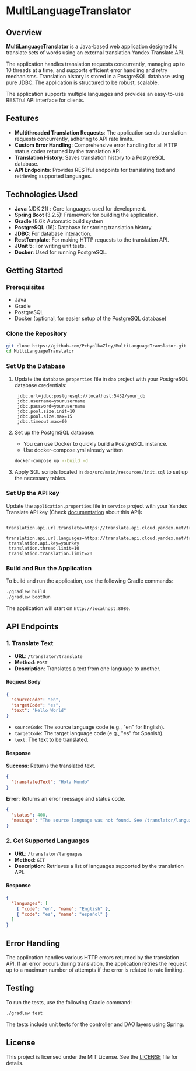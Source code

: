 ﻿# MultiLanguageTranslator


## Overview

**MultiLanguageTranslator** is a Java-based web application designed to translate sets of words using an external translation Yandex Translate API. 

The application handles translation requests concurrently, managing up to 10 threads at a time, and supports efficient error handling and retry mechanisms. Translation history is stored in a PostgreSQL database using pure JDBC. The application is structured to be robust, scalable.

The application supports multiple languages and provides an easy-to-use RESTful API interface for clients.

## Features

- **Multithreaded Translation Requests**: The application sends translation requests concurrently, adhering to API rate limits.
- **Custom Error Handling**: Comprehensive error handling for all HTTP status codes returned by the translation API.
- **Translation History**: Saves translation history to a PostgreSQL database.
- **API Endpoints**: Provides RESTful endpoints for translating text and retrieving supported languages.

## Technologies Used

- **Java** (JDK 21) : Core languages used for development.
- **Spring Boot** (3.2.5): Framework for building the application.
- **Gradle** (8.6): Automatic build system
- **PostgreSQL** (16): Database for storing translation history.
- **JDBC**: For database interaction.
- **RestTemplate**: For making HTTP requests to the translation API.
- **JUnit 5**: For writing unit  tests.
- **Docker**: Used for running PostgreSQL.

## Getting Started

### Prerequisites

- Java 
- Gradle 
- PostgreSQL 
- Docker  (optional, for easier setup of the PostgreSQL database)

### Clone the Repository

```bash
git clone https://github.com/PchyolkaZloy/MultiLanguageTranslator.git
cd MultiLanguageTranslator
```

### Set Up the Database
1. Update the `database.properties` file in `dao` project with your PostgreSQL database credentials:

   ```properties
    jdbc.url=jdbc:postgresql://localhost:5432/your_db
    jdbc.username=yourusername
    jdbc.password=yourusername
    jdbc.pool.size.init=10
    jdbc.pool.size.max=15
    jdbc.timeout.max=60
   ```
2. Set up the PostgreSQL database:

    - You can use Docker to quickly build a PostgreSQL instance.
    - Use docker-compose.yml already written
     ```bash
    docker-compose up --build -d
    ```
3. Apply SQL scripts located in `dao/src/main/resources/init.sql` to set up the necessary tables.
### Set Up the API key
Update the `application.properties` file in `service` project with your Yandex Translate API key (Check [documentation](https://yandex.cloud/en/docs/translate/) about this API):

   ```properties
    translation.api.url.translate=https://translate.api.cloud.yandex.net/translate/v2/translate
    translation.api.url.languages=https://translate.api.cloud.yandex.net/translate/v2/languages
    translation.api.key=yourkey
    translation.thread.limit=10
    translation.translation.limit=20
   ```

### Build and Run the Application

To build and run the application, use the following Gradle commands:

```bash
./gradlew build
./gradlew bootRun
```

The application will start on `http://localhost:8080`.

## API Endpoints

### 1. Translate Text

- **URL**: `/translator/translate`
- **Method**: `POST`
- **Description**: Translates a text from one language to another.

#### Request Body

```json
{
  "sourceCode": "en",
  "targetCode": "es",
  "text": "Hello World"
}
```

- `sourceCode`: The source language code (e.g., "en" for English).
- `targetCode`: The target language code (e.g., "es" for Spanish).
- `text`: The text to be translated.

#### Response

**Success**: Returns the translated text.

```json
{
  "translatedText": "Hola Mundo"
}
```

**Error**: Returns an error message and status code.

```json
{
  "status": 400,
  "message": "The source language was not found. See /translator/languages for a list of available languages and their codes"
}
```

### 2. Get Supported Languages

- **URL**: `/translator/languages`
- **Method**: `GET`
- **Description**: Retrieves a list of languages supported by the translation API.

#### Response

```json
{
  "languages": [
    { "code": "en", "name": "English" },
    { "code": "es", "name": "español" }
  ]
}
```

## Error Handling

The application handles various HTTP errors returned by the translation API. If an error occurs during translation, the application retries the request up to a maximum number of attempts if the error is related to rate limiting.

## Testing

To run the tests, use the following Gradle command:

```bash
./gradlew test
```

The tests include unit tests for the controller and DAO layers using Spring.


## License

This project is licensed under the MIT License. See the [LICENSE](LICENSE) file for details.
